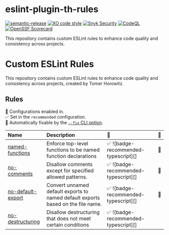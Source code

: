 # eslint-plugin-th-rules
[![semantic-release](https://img.shields.io/badge/%20%20%F0%9F%93%A6%F0%9F%9A%80-semantic--release-e10079.svg)](https://github.com/semantic-release/semantic-release)
[![XO code style](https://shields.io/badge/code_style-5ed9c7?logo=xo&labelColor=gray)](https://github.com/xojs/xo)
[![Snyk Security](../../actions/workflows/snyk-security.yml/badge.svg)](../../actions/workflows/snyk-security.yml)
[![CodeQL](../../actions/workflows/codeql.yml/badge.svg)](../../actions/workflows/codeql.yml)
[![OpenSSF Scorecard](https://api.securityscorecards.dev/projects/github.com/tomerh2001/eslint-plugin-th-rules/badge)](https://securityscorecards.dev/viewer/?uri=github.com/tomerh2001/eslint-plugin-th-rules)

This repository contains custom ESLint rules to enhance code quality and consistency across projects.

# Custom ESLint Rules

This repository contains custom ESLint rules to enhance code quality and consistency across projects, created by Tomer Horowitz.

## Rules
<!-- begin auto-generated rules list -->

💼 Configurations enabled in.\
✅ Set in the `recommended` configuration.\
🔧 Automatically fixable by the [`--fix` CLI option](https://eslint.org/docs/user-guide/command-line-interface#--fix).

| Name                                                 | Description                                                                      | 💼                                  | 🔧 |
| :--------------------------------------------------- | :------------------------------------------------------------------------------- | :---------------------------------- | :- |
| [named-functions](docs/rules/named-functions.md)     | Enforce top-level functions to be named function declarations                    | ✅ ![badge-recommended-typescript][] | 🔧 |
| [no-comments](docs/rules/no-comments.md)             | Disallow comments except for specified allowed patterns.                         | ✅ ![badge-recommended-typescript][] | 🔧 |
| [no-default-export](docs/rules/no-default-export.md) | Convert unnamed default exports to named default exports based on the file name. | ✅ ![badge-recommended-typescript][] | 🔧 |
| [no-destructuring](docs/rules/no-destructuring.md)   | Disallow destructuring that does not meet certain conditions                     | ✅ ![badge-recommended-typescript][] |    |

<!-- end auto-generated rules list -->
